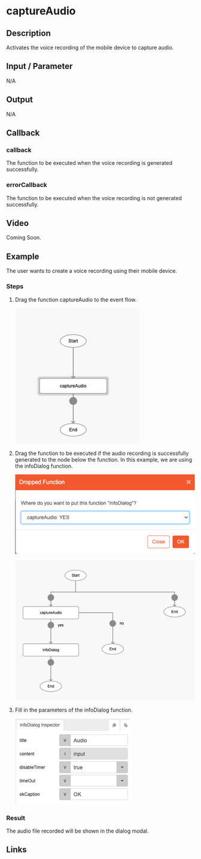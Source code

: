 # captureAudio

## Description

Activates the voice recording of the mobile device to capture audio.

## Input / Parameter

N/A

## Output

N/A

## Callback

### callback

The function to be executed when the voice recording is generated successfully.

### errorCallback

The function to be executed when the voice recording is not generated successfully.

## Video

Coming Soon.

<!-- Format: [![Video]({image-path}?raw=true)]({url-link}) -->

## Example

The user wants to create a voice recording using their mobile device.

<!-- Share a scenario, like a user requirements. -->

### Steps

1. Drag the function captureAudio to the event flow.

    ![](../captureAudio/captureAudio-step-1.png?raw=true)

2. Drag the function to be executed if the audio recording is successfully generated to the node below the function. In this example, we are using the infoDialog function.

    ![](../captureAudio/captureAudio-step-2.png?raw=true)

    ![](../captureAudio/captureAudio-step-3.png?raw=true)

3. Fill in the parameters of the infoDialog function.

    ![](../captureAudio/captureAudio-step-4.png?raw=true)


<!-- Show the steps and share some screenshots.

1. .....

Format: ![]({image-path}?raw=true) -->

### Result

The audio file recorded will be shown in the dialog modal.

<!-- Explain the output.

Format: ![]({image-path}?raw=true) -->

## Links
